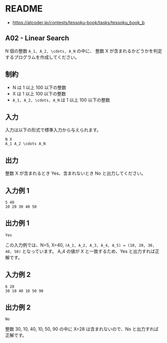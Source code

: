 # README
- <https://atcoder.jp/contests/tessoku-book/tasks/tessoku_book_b>
## A02 - Linear Search
N 個の整数 `A_1, A_2, \cdots, A_N` の中に、
整数 X が含まれるかどうかを判定するプログラムを作成してください。
## 制約
* N は 1 以上 100 以下の整数
* X は 1 以上 100 以下の整数
* `A_1, A_2, \cdots, A_N` は 1 以上 100 以下の整数
## 入力
入力は以下の形式で標準入力から与えられます。

```
N X
A_1 A_2 \cdots A_N
```
## 出力
整数 X が含まれるとき Yes、含まれないとき No と出力してください。
## 入力例 1
```
5 40
10 20 30 40 50
```
## 出力例 1
```
Yes
```

この入力例では、N=5, X=40, `(A_1, A_2, A_3, A_4, A_5) = (10, 20, 30, 40, 50)` となっています。
A_4 の値が X と一致するため、Yes と出力すれば正解です。
## 入力例 2
```
6 28
30 10 40 10 50 90
```
## 出力例 2
```
No
```

整数 30, 10, 40, 10, 50, 90 の中に X=28 は含まれないので、No と出力すれば正解です。
